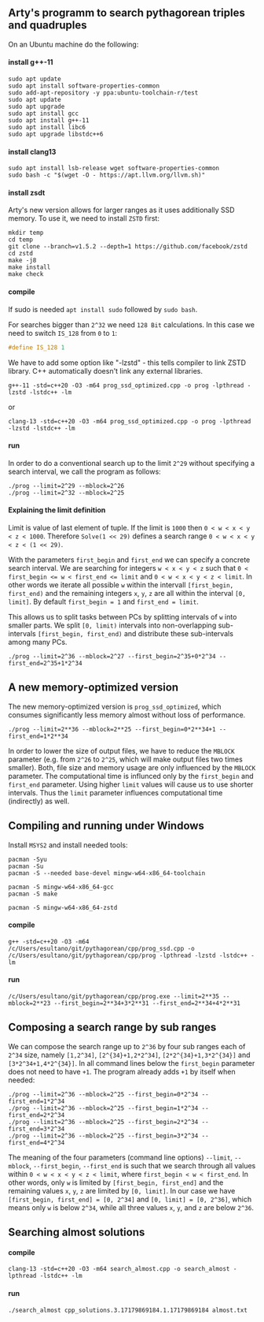 ## Arty's programm to search pythagorean triples and quadruples

On an Ubuntu machine do the following:

#### install g++-11

```console
sudo apt update
sudo apt install software-properties-common
sudo add-apt-repository -y ppa:ubuntu-toolchain-r/test
sudo apt update
sudo apt upgrade
sudo apt install gcc
sudo apt install g++-11
sudo apt install libc6
sudo apt upgrade libstdc++6
```

#### install clang13

```console
sudo apt install lsb-release wget software-properties-common
sudo bash -c "$(wget -O - https://apt.llvm.org/llvm.sh)"
```

#### install zsdt
Arty's new version allows for larger ranges as it uses additionally SSD memory.
To use it, we need to install `ZSTD` first:

```console
mkdir temp
cd temp
git clone --branch=v1.5.2 --depth=1 https://github.com/facebook/zstd
cd zstd
make -j8
make install
make check
```

#### compile
If sudo is needed `apt install sudo` followed by `sudo bash`.

For searches bigger than `2^32` we need `128 Bit` calculations. In this case we need to switch `IS_128` from `0` to `1`:

```cpp
#define IS_128 1
```

We have to add some option like "-lzstd" - this tells compiler to link ZSTD library. C++ automatically doesn't link any external libraries.

```console
g++-11 -std=c++20 -O3 -m64 prog_ssd_optimized.cpp -o prog -lpthread -lzstd -lstdc++ -lm
```

or

```console
clang-13 -std=c++20 -O3 -m64 prog_ssd_optimized.cpp -o prog -lpthread -lzstd -lstdc++ -lm
```

#### run
In order to do a conventional search up to the limit `2^29` without specifying a search interval, we call the program as follows:

```console
./prog --limit=2^29 --mblock=2^26
./prog --limit=2^32 --mblock=2^25
```

#### Explaining the limit definition
Limit is value of last element of tuple. If the limit is `1000` then `0 < w < x < y < z < 1000`.
Therefore `Solve(1 << 29)` defines a search range `0 < w < x < y < z < (1 << 29)`.

With the parameters `first_begin` and `first_end` we can specify a concrete search interval. We are searching for integers `w < x < y < z` such that `0 < first_begin <= w < first_end <= limit` and `0 < w < x < y < z < limit`. In other words we iterate all possible `w` within the intervall `[first_begin, first_end)` and the remaining integers `x`, `y`, `z` are all within the interval `[0, limit]`. By default `first_begin = 1` and `first_end = limit`.

This allows us to split tasks between PCs by splitting intervals of `w` into smaller parts. We split `[0, limit)` intervals into non-overlapping sub-intervals `[first_begin, first_end)` and distribute these sub-intervals among many PCs.

```console
./prog --limit=2^36 --mblock=2^27 --first_begin=2^35+0*2^34 --first_end=2^35+1*2^34
```

## A new memory-optimized version
The new memory-optimized version is `prog_ssd_optimized`, which consumes significantly less memory almost without loss of performance.

```console
./prog --limit=2**36 --mblock=2**25 --first_begin=0*2**34+1 --first_end=1*2**34
```

In order to lower the size of output files, we have to reduce the `MBLOCK` parameter (e.g. from `2^26` to `2^25`, which will make output files two times smaller). Both, file size and memory usage are only influenced by the `MBLOCK` parameter. The computational time is influnced only by the `first_begin` and `first_end` parameter. Using higher `limit` values will cause us to use shorter intervals. Thus the `limit` parameter influences computational time (indirectly) as well.

## Compiling and running under Windows

Install `MSYS2` and install needed tools:

```console
pacman -Syu
pacman -Su
pacman -S --needed base-devel mingw-w64-x86_64-toolchain

pacman -S mingw-w64-x86_64-gcc
pacman -S make

pacman -S mingw-w64-x86_64-zstd
```

#### compile

```console
g++ -std=c++20 -O3 -m64 /c/Users/esultano/git/pythagorean/cpp/prog_ssd.cpp -o /c/Users/esultano/git/pythagorean/cpp/prog -lpthread -lzstd -lstdc++ -lm
```

#### run

```console
/c/Users/esultano/git/pythagorean/cpp/prog.exe --limit=2**35 --mblock=2**23 --first_begin=2**34+3*2**31 --first_end=2**34+4*2**31
```

## Composing a search range by sub ranges
We can compose the search range up to `2^36` by four sub ranges each of `2^34` size, namely `[1,2^34]`, `[2^{34}+1,2*2^34]`, `[2*2^{34}+1,3*2^{34}]` and `[3*2^34+1,4*2^{34}]`. In all command lines below the `first_begin` parameter does not need to have `+1`. The program already adds `+1` by itself when needed:

```console
./prog --limit=2^36 --mblock=2^25 --first_begin=0*2^34 --first_end=1*2^34
./prog --limit=2^36 --mblock=2^25 --first_begin=1*2^34 --first_end=2*2^34
./prog --limit=2^36 --mblock=2^25 --first_begin=2*2^34 --first_end=3*2^34
./prog --limit=2^36 --mblock=2^25 --first_begin=3*2^34 --first_end=4*2^34
```
The meaning of the four parameters (command line options) `--limit`, `--mblock`, `--first_begin`, `--first_end` is such that we search through all values within `0 < w < x < y < z < limit`, where `first_begin < w < first_end`. In other words, only `w` is limited by `[first_begin, first_end]` and the remaining values `x`, `y`, `z` are limited by `[0, limit]`. In our case we have `[first_begin, first_end] = [0, 2^34]` and `[0, limit] = [0, 2^36]`, which means only `w` is below `2^34`, while all three values `x`, `y`, and `z` are below `2^36`.

## Searching almost solutions

#### compile

```console
clang-13 -std=c++20 -O3 -m64 search_almost.cpp -o search_almost -lpthread -lstdc++ -lm
```

#### run

```console
./search_almost cpp_solutions.3.17179869184.1.17179869184 almost.txt
```

